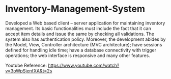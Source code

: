 # Inventory-Management-System
Developed a Web based client – server application for maintaining inventory management. Its basic functionalities must include the fact that it can accept item details and issue the same by checking all validations. The system also has authentication policy.  Moreover, the development abides by the Model, View, Controller architecture (MVC architecture); have sessions defined for handling idle time; have a database connectivity with trigger operations; the web interface is responsive and many other features.


Youtube Reference:
https://www.youtube.com/watch?v=3oWpSjenfXA&t=2s
